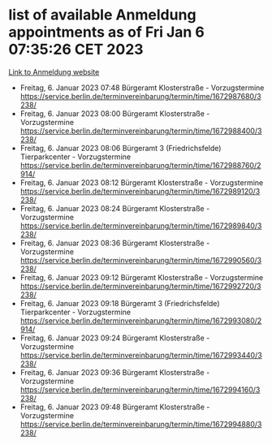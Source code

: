 # list of available Anmeldung appointments as of Fri Jan  6 07:35:26 CET 2023
[Link to Anmeldung website](https://service.berlin.de/terminvereinbarung/termin/tag.php?termin=0&anliegen[]=120686&dienstleisterlist=122210,122217,327316,122219,327312,122227,327314,122231,327346,122243,327348,122252,329742,122260,329745,122262,329748,122254,329751,122271,327278,122273,327274,122277,327276,330436,122280,327294,122282,327290,122284,327292,327539,122291,327270,122285,327266,122286,327264,122296,327268,150230,329760,122301,327282,122297,327286,122294,327284,122312,329763,122314,329775,122304,327330,122311,327334,122309,327332,122281,327352,122279,329772,122276,327324,122274,327326,122267,329766,122246,327318,122251,327320,122257,327322,122208,327298,122226,327300,121362,121364&herkunft=http%3A%2F%2Fservice.berlin.de%2Fdienstleistung%2F120686%2F)
- Freitag, 6. Januar 2023 07:48 Bürgeramt Klosterstraße - Vorzugstermine https://service.berlin.de/terminvereinbarung/termin/time/1672987680/3238/
- Freitag, 6. Januar 2023 08:00 Bürgeramt Klosterstraße - Vorzugstermine https://service.berlin.de/terminvereinbarung/termin/time/1672988400/3238/
- Freitag, 6. Januar 2023 08:06 Bürgeramt 3 (Friedrichsfelde) Tierparkcenter - Vorzugstermine https://service.berlin.de/terminvereinbarung/termin/time/1672988760/2914/
- Freitag, 6. Januar 2023 08:12 Bürgeramt Klosterstraße - Vorzugstermine https://service.berlin.de/terminvereinbarung/termin/time/1672989120/3238/
- Freitag, 6. Januar 2023 08:24 Bürgeramt Klosterstraße - Vorzugstermine https://service.berlin.de/terminvereinbarung/termin/time/1672989840/3238/
- Freitag, 6. Januar 2023 08:36 Bürgeramt Klosterstraße - Vorzugstermine https://service.berlin.de/terminvereinbarung/termin/time/1672990560/3238/
- Freitag, 6. Januar 2023 09:12 Bürgeramt Klosterstraße - Vorzugstermine https://service.berlin.de/terminvereinbarung/termin/time/1672992720/3238/
- Freitag, 6. Januar 2023 09:18 Bürgeramt 3 (Friedrichsfelde) Tierparkcenter - Vorzugstermine https://service.berlin.de/terminvereinbarung/termin/time/1672993080/2914/
- Freitag, 6. Januar 2023 09:24 Bürgeramt Klosterstraße - Vorzugstermine https://service.berlin.de/terminvereinbarung/termin/time/1672993440/3238/
- Freitag, 6. Januar 2023 09:36 Bürgeramt Klosterstraße - Vorzugstermine https://service.berlin.de/terminvereinbarung/termin/time/1672994160/3238/
- Freitag, 6. Januar 2023 09:48 Bürgeramt Klosterstraße - Vorzugstermine https://service.berlin.de/terminvereinbarung/termin/time/1672994880/3238/

